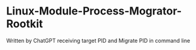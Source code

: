 # Linux-Module-Process-Mogrator-Rootkit
Written by ChatGPT receiving target PID and Migrate PID in command line
